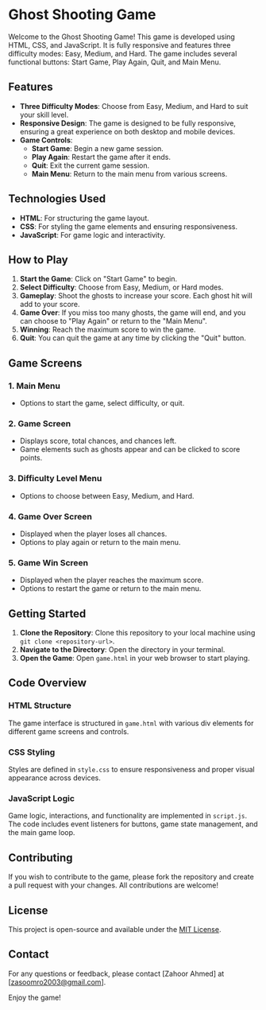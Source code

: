 # Ghost Shooting Game

Welcome to the Ghost Shooting Game! This game is developed using HTML, CSS, and JavaScript. It is fully responsive and features three difficulty modes: Easy, Medium, and Hard. The game includes several functional buttons: Start Game, Play Again, Quit, and Main Menu.

## Features

- **Three Difficulty Modes**: Choose from Easy, Medium, and Hard to suit your skill level.
- **Responsive Design**: The game is designed to be fully responsive, ensuring a great experience on both desktop and mobile devices.
- **Game Controls**: 
  - **Start Game**: Begin a new game session.
  - **Play Again**: Restart the game after it ends.
  - **Quit**: Exit the current game session.
  - **Main Menu**: Return to the main menu from various screens.

## Technologies Used

- **HTML**: For structuring the game layout.
- **CSS**: For styling the game elements and ensuring responsiveness.
- **JavaScript**: For game logic and interactivity.

## How to Play

1. **Start the Game**: Click on "Start Game" to begin.
2. **Select Difficulty**: Choose from Easy, Medium, or Hard modes.
3. **Gameplay**: Shoot the ghosts to increase your score. Each ghost hit will add to your score.
4. **Game Over**: If you miss too many ghosts, the game will end, and you can choose to "Play Again" or return to the "Main Menu".
5. **Winning**: Reach the maximum score to win the game.
6. **Quit**: You can quit the game at any time by clicking the "Quit" button.

## Game Screens

### 1. Main Menu
- Options to start the game, select difficulty, or quit.

### 2. Game Screen
- Displays score, total chances, and chances left.
- Game elements such as ghosts appear and can be clicked to score points.

### 3. Difficulty Level Menu
- Options to choose between Easy, Medium, and Hard.

### 4. Game Over Screen
- Displayed when the player loses all chances.
- Options to play again or return to the main menu.

### 5. Game Win Screen
- Displayed when the player reaches the maximum score.
- Options to restart the game or return to the main menu.

## Getting Started

1. **Clone the Repository**: Clone this repository to your local machine using `git clone <repository-url>`.
2. **Navigate to the Directory**: Open the directory in your terminal.
3. **Open the Game**: Open `game.html` in your web browser to start playing.

## Code Overview

### HTML Structure

The game interface is structured in `game.html` with various div elements for different game screens and controls.

### CSS Styling

Styles are defined in `style.css` to ensure responsiveness and proper visual appearance across devices.

### JavaScript Logic

Game logic, interactions, and functionality are implemented in `script.js`. The code includes event listeners for buttons, game state management, and the main game loop.

## Contributing

If you wish to contribute to the game, please fork the repository and create a pull request with your changes. All contributions are welcome!

## License

This project is open-source and available under the [MIT License](LICENSE).

## Contact

For any questions or feedback, please contact [Zahoor Ahmed] at [zasoomro2003@gmail.com].

Enjoy the game!
